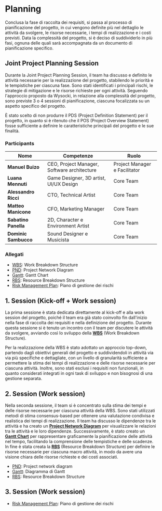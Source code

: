 # Planning

Conclusa la fase di raccolta dei requisiti, si passa al processo di pianificazione
del progetto, in cui vengono definite più nel dettaglio le attività da svolgere,
le risorse necessarie, i tempi di realizzazione e i costi previsti. Data la
complessità del progetto, si è deciso di suddividerlo in più fasi, ognuna delle
quali sarà accompagnata da un documento di pianificazione specifico.

## Joint Project Planning Session

Durante la Joint Project Planning Session, il team ha discusso e definito le
attività necessarie per la realizzazione del progetto, stabilendo le priorità e
le tempistiche per ciascuna fase. Sono stati identificati i principali rischi,
le strategie di mitigazione e le risorse richieste per ogni attività.
Seguendo l'approccio proposto da Wysocki, in relazione alla complessità del
progetto, sono previste 3 o 4 sessioni di pianificazione, ciascuna focalizzata
su un aspetto specifico del progetto.

È stato scelto di non produrre il PDS (Project Definition Statement) per il progetto,
in quanto si è ritenuto che il POS (Project Overview Statement) fosse sufficiente a
definire le caratteristiche principali del progetto e le sue finalità.

### Participants

| Nome                 | Competenze                                  | Ruolo                         |
|----------------------|---------------------------------------------|-------------------------------|
| **Manuel Buizo**     | CEO, Project Manager, Software architecture | Project Manager e Facilitator |
| **Luana Mennuti**    | Game Designer, 3D artist, UI/UX Design      | Core Team                     |
| **Alessandro Ricci** | CTO, Technical Artist                       | Core Team                     |
| **Matteo Manicone**  | CFO, Marketing Manager                      | Core Team                     |
| **Sabatino Panella** | 2D, Character e Environment Artist          | Core Team                     |
| **Dominic Sambucco** | Sound Designer e Musicista                  | Core Team                     |

### Allegati 
- [WBS](planning/WBS.md): Work Breakdown Structure
- [PND](planning/PND.md): Project Network Diagram
- [Gantt](planning/Gantt.md): Gantt Chart
- [RBS](planning/RBS.md): Resource Breakdown Structure
- [Risk Management Plan](planning/Risk-Management-Plan.md): Piano di gestione dei rischi


## 1. Session (Kick-off + Work session)

La prima sessione è stata dedicata direttamente al kick-off e alla work session del
progetto, poiché il team era già stato coinvolto fin dall'inizio nella fase di raccolta
dei requisiti e nella definizione del progetto. Durante questa sessione si è tenuto un
incontro con il team per discutere le attività da svolgere, avviando così lo sviluppo
della [**WBS**](planning/WBS.md) (Work Breakdown Structure).

Per la realizzazione della WBS è stato adottato un approccio top-down, partendo dagli
obiettivi generali del progetto e suddividendoli in attività via via più specifiche e
dettagliate, con un livello di granularità sufficiente a permettere la stima dei tempi
di realizzazione e delle risorse necessarie per ciascuna attività. Inoltre, sono stati
esclusi i requisiti non funzionali, in quanto considerati integrati in ogni task di
sviluppo e non bisognosi di una gestione separata.

## 2. Session (Work session)

Nella seconda sessione, il team si è concentrato sulla stima dei tempi e delle risorse 
necessarie per ciascuna attività della WBS. Sono stati utilizzati metodi di stima 
consensus-based per ottenere una valutazione condivisa e realistica dei tempi di 
realizzazione. Il team ha discusso le dipendenze tra le attività e ha creato un
[**Project Network Diagram**](planning/PND.md) per visualizzare le 
relazioni tra le attività e le loro dipendenze. Successivamente, è stato creato un
[**Gantt Chart**](planning/Gantt.md) per rappresentare graficamente la pianificazione
delle attività nel tempo, facilitando la comprensione delle tempistiche e delle scadenze.
In fine è stata creata la [**RBS**](planning/RBS.md) (Resource Breakdown Structure) per 
definire le risorse necessarie per ciascuna macro attività, in modo da avere una 
visione chiara delle risorse richieste e dei costi associati.

- [PND](planning/PND.md): Project network diagram
- [Gantt](planning/Gantt.md): Diagramma di Gantt
- [RBS](planning/RBS.md): Resource Breakdown Structure

## 3. Session (Work session)

- [Risk Management Plan](planning/Risk-Management-Plan.md): Piano di gestione dei rischi
